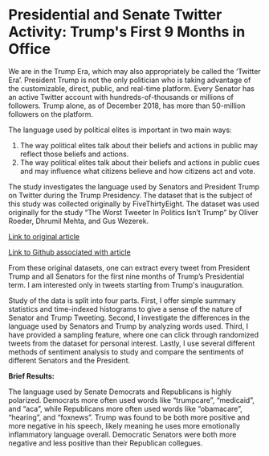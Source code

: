 # Presidential and Senate Twitter Activity: Trump's First 9 Months in Office

We are in the Trump Era, which may also appropriately be called the ‘Twitter Era’.
President Trump is not the only politician who is taking advantage of the customizable, direct, public, and real-time platform.
Every Senator has an active Twitter account with hundreds-of-thousands or millions of followers. 
Trump alone, as of December 2018, has more than 50-million followers on the platform.

The language used by political elites is important in two main ways: 
1)	The way political elites talk about their beliefs and actions in public may reflect those beliefs and actions.
2)	The way political elites talk about their beliefs and actions in public cues and may influence what citizens 
    believe and how citizens act and vote.

The study investigates the language used by Senators and President Trump on Twitter during the Trump Presidency. 
The dataset that is the subject of this study was collected originally by FiveThirtyEight. 
The dataset was used originally for the study “The Worst Tweeter In Politics Isn’t Trump” 
by Oliver Roeder, Dhrumil Mehta, and Gus Wezerek.

[Link to original article](https://fivethirtyeight.com/features/the-worst-tweeter-in-politics-isnt-trump/)

[Link to Github associated with article](https://github.com/fivethirtyeight/data/tree/master/twitter-ratio)

From these original datasets, one can extract every tweet from President Trump and all Senators for the first nine months of 
Trump’s Presidential term. I am interested only in tweets starting from Trump's inauguration. 

Study of the data is split into four parts. First, I offer simple summary statistics and time-indexed histograms to give 
a sense of the nature of Senator and Trump Tweeting. Second, I investigate the differences in the language used by Senators 
and Trump by analyzing words used. Third, I have provided a sampling feature, where one can click through randomized tweets 
from the dataset for personal interest. Lastly, I use several different methods of sentiment analysis to study and compare 
the sentiments of different Senators and the President.

<b>Brief Results:</b>

The language used by Senate Democrats and Republicans is highly polarized. Democrats more often used words like “trumpcare”, “medicaid”, and “aca”, while Republicans more often used words like “obamacare”, “hearing”, and “foxnews”. Trump was found to be both more positive and more negative in his speech, likely meaning he uses more emotionally inflammatory language overall. Democratic Senators were both more negative and less positive than their Republican collegues.
